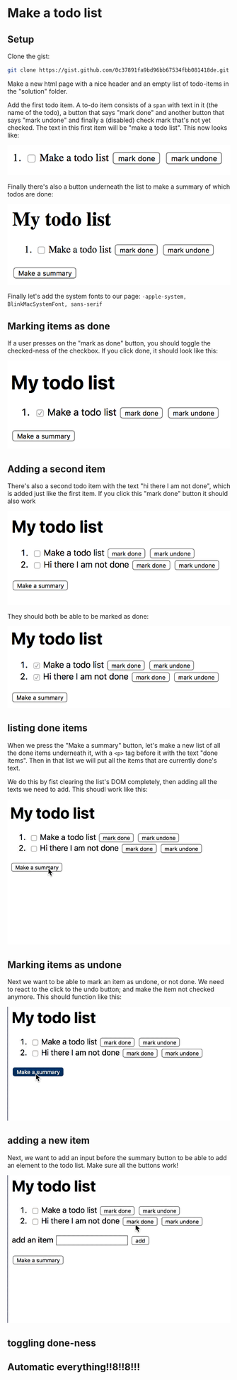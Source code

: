# Make a todo list

## Setup

Clone the gist:

```sh
git clone https://gist.github.com/0c37891fa9bd96bb67534fbb081418de.git
```

Make a new html page with a nice header and an empty list of todo-items in the "solution" folder.

Add the first todo item. A to-do item consists of a `span` with text in it (the name of the todo), a button that says "mark done" and another button that says "mark undone" and finally a (disabled) check mark that's not yet checked. The text in this first item will be "make a todo list". This now looks like:

![1.png](1.png)

Finally there's also a button underneath the list to make a summary of which todos are done:

![2.png](2.png)

Finally let's add the system fonts to our page: `-apple-system, BlinkMacSystemFont, sans-serif`

## Marking items as done

If a user presses on the "mark as done" button, you should toggle the checked-ness of the checkbox. If you click done, it should look like this:

![3.png](3.png)

## Adding a second item

There's also a second todo item with the text "hi there I am not done", which is added just like the first item. If you click this "mark done" button it should also work

![4.png](4.png)

They should both be able to be marked as done:

![5.png](5.png)

## listing done items

When we press the "Make a summary" button, let's make a new list of all the done items underneath it, with a `<p>` tag before it with the text "done items". Then in that list we will put all the items that are currently done's text.

We do this by fist clearing the list's DOM completely, then adding all the texts we need to add. This shoudl work like this:

![6.gif](6.gif)

## Marking items as undone

Next we want to be able to mark an item as undone, or not done. We need to react to the click to the undo button; and make the item not checked anymore. This should function like this:

![7.gif](7.gif)

## adding a new item

Next, we want to add an input before the summary button to be able to add an element to the todo list. Make sure all the buttons work!

![8.gif](8.gif)

## toggling done-ness

## Automatic everything!!8!!8!!!
